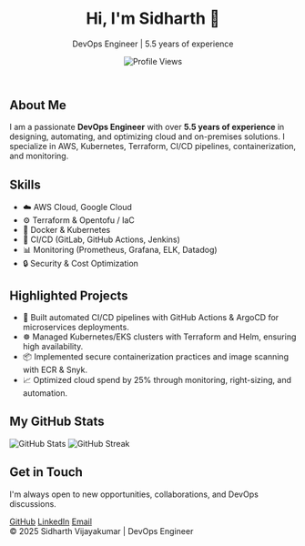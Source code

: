 <!DOCTYPE html>
<html lang="en">
<head>
  <meta charset="UTF-8" />
  <meta name="viewport" content="width=device-width, initial-scale=1.0" />
  <title>Sidharth Vijayakumar - DevOps Engineer</title>
  <script src="https://cdn.tailwindcss.com"></script>
</head>
<body class="bg-gray-100 text-gray-800">
  <!-- Header -->
  <header class="bg-gray-900 text-white text-center p-10">
    <h1 class="text-4xl font-bold">Hi, I'm Sidharth 👋</h1>
    <p class="text-lg mt-2">DevOps Engineer | 5.5 years of experience</p>
    <div class="mt-4">
      <img src="https://komarev.com/ghpvc/?username=sidharthvijayakumar&color=blue" alt="Profile Views" />
    </div>
  </header>

  <!-- About Me -->
  <section class="max-w-4xl mx-auto p-8 mt-6 bg-white shadow-md rounded-2xl">
    <h2 class="text-2xl font-semibold mb-4">About Me</h2>
    <p class="text-lg leading-relaxed">
      I am a passionate <strong>DevOps Engineer</strong> with over <strong>5.5 years of experience</strong> in designing, automating, and optimizing cloud and on-premises solutions. 
      I specialize in AWS, Kubernetes, Terraform, CI/CD pipelines, containerization, and monitoring.
    </p>
  </section>

  <!-- Skills -->
  <section class="max-w-4xl mx-auto p-8 mt-6 bg-white shadow-md rounded-2xl">
    <h2 class="text-2xl font-semibold mb-4">Skills</h2>
    <ul class="grid grid-cols-2 gap-4 text-lg">
      <li>☁️ AWS Cloud, Google Cloud</li>
      <li>⚙️ Terraform & Opentofu / IaC</li>
      <li>🐳 Docker & Kubernetes</li>
      <li>🚀 CI/CD (GitLab, GitHub Actions, Jenkins)</li>
      <li>📊 Monitoring (Prometheus, Grafana, ELK, Datadog)</li>
      <li>🔒 Security & Cost Optimization</li>
    </ul>
  </section>

  <!-- Projects -->
  <section class="max-w-4xl mx-auto p-8 mt-6 bg-white shadow-md rounded-2xl">
    <h2 class="text-2xl font-semibold mb-4">Highlighted Projects</h2>
    <ul class="list-disc pl-6 space-y-2 text-lg">
      <li>🚀 Built automated CI/CD pipelines with GitHub Actions & ArgoCD for microservices deployments.</li>
      <li>☸️ Managed Kubernetes/EKS clusters with Terraform and Helm, ensuring high availability.</li>
      <li>📦 Implemented secure containerization practices and image scanning with ECR & Snyk.</li>
      <li>📈 Optimized cloud spend by 25% through monitoring, right-sizing, and automation.</li>
    </ul>
  </section>

  <!-- GitHub Stats -->
  <section class="max-w-4xl mx-auto p-8 mt-6 bg-white shadow-md rounded-2xl text-center">
    <h2 class="text-2xl font-semibold mb-4">My GitHub Stats</h2>
    <img src="https://github-readme-stats.vercel.app/api?username=sidharthvijayakumar&show_icons=true&theme=tokyonight" alt="GitHub Stats" class="mx-auto mb-4" />
    <img src="https://github-readme-streak-stats.herokuapp.com/?user=sidharthvijayakumar&theme=tokyonight" alt="GitHub Streak" class="mx-auto" />
  </section>

  <!-- Contact -->
  <section class="max-w-4xl mx-auto p-8 mt-6 bg-white shadow-md rounded-2xl text-center">
    <h2 class="text-2xl font-semibold mb-4">Get in Touch</h2>
    <p class="mb-4">I'm always open to new opportunities, collaborations, and DevOps discussions.</p>
    <div class="flex justify-center gap-6 text-lg">
      <a href="https://github.com/sidharthvijayakumar" class="text-indigo-600 hover:underline">GitHub</a>
      <a href="https://www.linkedin.com/in/sidharth-vijayakumar/" class="text-indigo-600 hover:underline">LinkedIn</a>
      <a href="mailto:sidharthvijayakumar7@gmail.com" class="text-indigo-600 hover:underline">Email</a>
    </div>
  </section>

  <!-- Footer -->
  <footer class="text-center p-6 text-gray-500 mt-10">
    © 2025 Sidharth Vijayakumar | DevOps Engineer
  </footer>
</body>
</html>